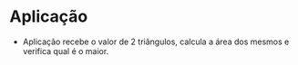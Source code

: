 # Aplicação

- Aplicação recebe o valor de 2 triângulos, calcula a área dos mesmos e verifica qual é o maior.
